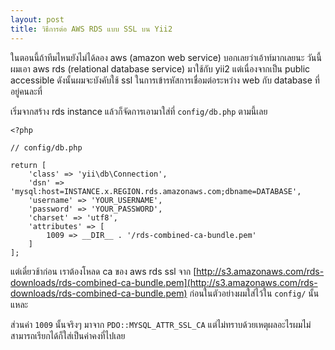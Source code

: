 ```yaml
---
layout: post
title: วิธีการต่อ AWS RDS แบบ SSL บน Yii2
---
```


ในตอนนี้ถ้าทีมไหนยังไม่ได้ลอง aws (amazon web service) บอกเลยว่าเอ้าท์มากเลยนะ วันนี้ผมเอา aws rds (relational database service) มาใช้กับ yii2 แต่เนื่องจากเป็น public accessible ดังนั้นผมจะบังคับใช้ ssl ในการเข้ารหัสการเชื่อมต่อระหว่าง web กับ database ที่อยู่คนละที่

เริ่มจากสร้าง rds instance แล้วก็จัดการเอามาใส่ที่ `config/db.php` ตามนี้เลย

```
<?php

// config/db.php

return [
    'class' => 'yii\db\Connection',
    'dsn' => 'mysql:host=INSTANCE.x.REGION.rds.amazonaws.com;dbname=DATABASE',
    'username' => 'YOUR_USERNAME',
    'password' => 'YOUR_PASSWORD',
    'charset' => 'utf8',
    'attributes' => [
    	1009 => __DIR__ . '/rds-combined-ca-bundle.pem'
    ]
];
```

แต่เดี๋ยวช้าก่อน เราต้องโหลด ca ของ aws rds ssl จาก [http://s3.amazonaws.com/rds-downloads/rds-combined-ca-bundle.pem](http://s3.amazonaws.com/rds-downloads/rds-combined-ca-bundle.pem) ก่อนในตัวอย่างผมใส่ไว้ใน `config/` นั้นแหละ

ส่วนค่า `1009` นั้นจริงๆ มาจาก `PDO::MYSQL_ATTR_SSL_CA` แต่ไม่ทราบด้วยเหตุผลอะไรผมไม่สามารถเรียกได้ก็ใส่เป็นค่าคงที่ไปเลย
